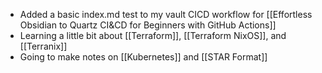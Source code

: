 - Added a basic index.md test to my vault CICD workflow for [[Effortless Obsidian to Quartz CI&CD for Beginners with GitHub Actions]] 
- Learning a little bit about [[Terraform]], [[Terraform NixOS]], and [[Terranix]]
- Going to make notes on [[Kubernetes]] and [[STAR Format]]